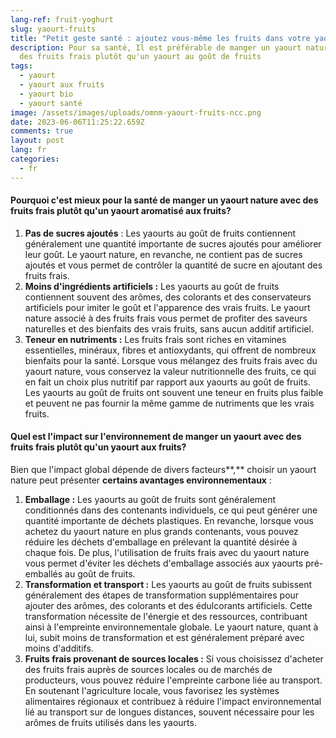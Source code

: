 ```yaml
---
lang-ref: fruit-yoghurt
slug: yaourt-fruits
title: "Petit geste santé : ajoutez vous-même les fruits dans votre yaourt!"
description: Pour sa santé, Il est préférable de manger un yaourt nature avec
  des fruits frais plutôt qu'un yaourt au goût de fruits
tags:
  - yaourt
  - yaourt aux fruits
  - yaourt bio
  - yaourt santé
image: /assets/images/uploads/omnm-yaourt-fruits-ncc.png
date: 2023-06-06T11:25:22.659Z
comments: true
layout: post
lang: fr
categories:
  - fr
---
```

#### **Pourquoi c'est mieux pour la santé de manger un yaourt nature avec des fruits frais plutôt qu'un yaourt aromatisé aux fruits?** 

1. **Pas de sucres ajoutés** : Les yaourts au goût de fruits contiennent généralement une quantité importante de sucres ajoutés pour améliorer leur goût. Le yaourt nature, en revanche, ne contient pas de sucres ajoutés et vous permet de contrôler la quantité de sucre en ajoutant des fruits frais.
2. **Moins d'ingrédients artificiels :** Les yaourts au goût de fruits contiennent souvent des arômes, des colorants et des conservateurs artificiels pour imiter le goût et l'apparence des vrais fruits. Le yaourt nature associé à des fruits frais vous permet de profiter des saveurs naturelles et des bienfaits des vrais fruits, sans aucun additif artificiel.
3. **Teneur en nutriments :** Les fruits frais sont riches en vitamines essentielles, minéraux, fibres et antioxydants, qui offrent de nombreux bienfaits pour la santé. Lorsque vous mélangez des fruits frais avec du yaourt nature, vous conservez la valeur nutritionnelle des fruits, ce qui en fait un choix plus nutritif par rapport aux yaourts au goût de fruits. Les yaourts au goût de fruits ont souvent une teneur en fruits plus faible et peuvent ne pas fournir la même gamme de nutriments que les vrais fruits.

#### **Quel est l'impact sur l'environnement de manger un yaourt avec des fruits frais plutôt qu'un yaourt aux fruits?** 

Bien que l'impact global dépende de divers facteurs**,** choisir un yaourt nature peut présenter **certains avantages environnementaux**  :

1. **Emballage :** Les yaourts au goût de fruits sont généralement conditionnés dans des contenants individuels, ce qui peut générer une quantité importante de déchets plastiques. En revanche, lorsque vous achetez du yaourt nature en plus grands contenants, vous pouvez réduire les déchets d'emballage en prélevant la quantité désirée à chaque fois. De plus, l'utilisation de fruits frais avec du yaourt nature vous permet d'éviter les déchets d'emballage associés aux yaourts pré-emballés au goût de fruits.
2. **Transformation et transport :** Les yaourts au goût de fruits subissent généralement des étapes de transformation supplémentaires pour ajouter des arômes, des colorants et des édulcorants artificiels. Cette transformation nécessite de l'énergie et des ressources, contribuant ainsi à l'empreinte environnementale globale. Le yaourt nature, quant à lui, subit moins de transformation et est généralement préparé avec moins d'additifs.
3. **Fruits frais provenant de sources locales :** Si vous choisissez d'acheter des fruits frais auprès de sources locales ou de marchés de producteurs, vous pouvez réduire l'empreinte carbone liée au transport. En soutenant l'agriculture locale, vous favorisez les systèmes alimentaires régionaux et contribuez à réduire l'impact environnemental lié au transport sur de longues distances, souvent nécessaire pour les arômes de fruits utilisés dans les yaourts.